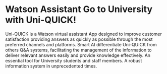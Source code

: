 # Watson Assistant Go to University with Uni-QUICK!
Uni-QUICK is a Watson virtual assistant App designed to improve customer satisfaction providing answers as quickly as possible through the most preferred channels and platforms. Smart AI differentiate Uni-QUICK from others Q&A systems, facilitating the management of the information to deliver relevant answers easily and provide knowledge effectively. An essential tool for University students and staff members. A robust information system in unprecedented times.  
